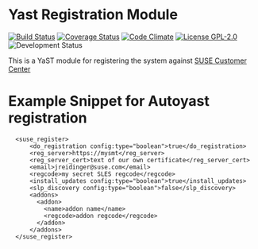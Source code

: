 Yast Registration Module
========================

[![Build Status](https://travis-ci.org/yast/yast-registration.png?branch=master)](https://travis-ci.org/yast/yast-registration)
[![Coverage Status](https://coveralls.io/repos/yast/yast-registration/badge.png)](https://coveralls.io/r/yast/yast-registration)
[![Code Climate](https://codeclimate.com/github/yast/yast-registration.png)](https://codeclimate.com/github/yast/yast-registration)
[![License GPL-2.0](http://b.repl.ca/v1/license-GPL--2.0-blue.png)](http://www.gnu.org/licenses/gpl-2.0-standalone.html)
![Development Status](http://b.repl.ca/v1/status-development-yellow.png)

This is a YaST module for registering the system against [SUSE Customer Center](https://scc.suse.com)


Example Snippet for Autoyast registration
=========================================

```
  <suse_register>
      <do_registration config:type="boolean">true</do_registration>
      <reg_server>https://mysmt</reg_server>
      <reg_server_cert>text of our own certificate</reg_server_cert>
      <email>jreidinger@suse.com</email>
      <regcode>my secret SLES regcode</regcode>
      <install_updates config:type="boolean">true</install_updates>
      <slp_discovery config:type="boolean">false</slp_discovery>
      <addons>
        <addon>
          <name>addon name</name>
          <regcode>addon regcode</regcode>
        </addon>
      </addons>
  </suse_register>
```

